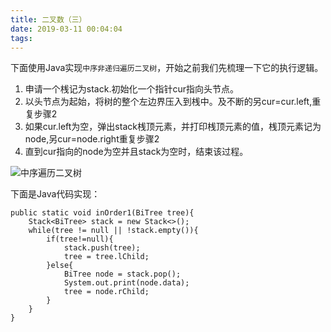 ```yaml
---
title: 二叉数（三）
date: 2019-03-11 00:04:04
tags:
---
```


下面使用Java实现``中序非递归遍历二叉树``，开始之前我们先梳理一下它的执行逻辑。

1. 申请一个桟记为stack.初始化一个指针cur指向头节点。
2. 以头节点为起始，将树的整个左边界压入到桟中。及不断的另cur=cur.left,重复步骤2
3. 如果cur.left为空，弹出stack桟顶元素，并打印桟顶元素的值，桟顶元素记为node,另cur=node.right重复步骤2
4. 直到cur指向的node为空并且stack为空时，结束该过程。

![中序遍历二叉树](https://ws1.sinaimg.cn/large/0066vfZIly1g0wzxo8jnjg30cv080hdt.gif)

下面是Java代码实现：

```
public static void inOrder1(BiTree tree){
    Stack<BiTree> stack = new Stack<>();
    while(tree != null || !stack.empty()){
        if(tree!=null){
            stack.push(tree);
            tree = tree.lChild;
        }else{
            BiTree node = stack.pop();
            System.out.print(node.data);
            tree = node.rChild;
        }
    }
}
```
